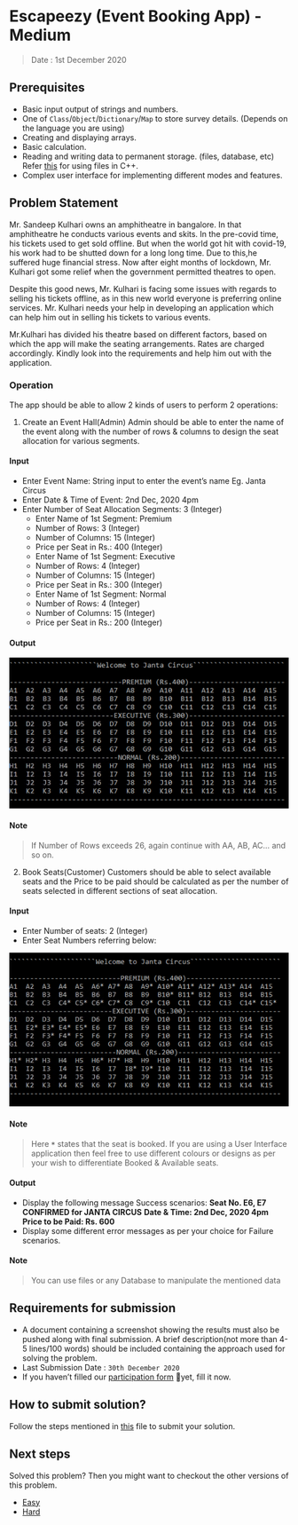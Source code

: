 # Escapeezy (Event Booking App) - Medium

> Date : 1st December 2020

## Prerequisites

- Basic input output of strings and numbers.
- One of `Class`/`Object`/`Dictionary`/`Map` to store survey details. (Depends on the language you are using)
- Creating and displaying arrays.
- Basic calculation.
- Reading and writing data to permanent storage. (files, database, etc) Refer [this](http://www.cplusplus.com/doc/tutorial/files/) for using files in C++.
- Complex user interface for implementing different modes and features.

## Problem Statement

Mr. Sandeep Kulhari owns an amphitheatre in bangalore. In that amphitheatre he conducts various events and skits. In the pre-covid time, his tickets used to get sold offline. But when the world got hit with covid-19, his work had to be shutted down for a long long time. Due to this,he suffered huge financial stress. Now after eight months of lockdown, Mr. Kulhari got some relief when the government permitted theatres to open.

Despite this good news, Mr. Kulhari is facing some issues with regards to selling his tickets offline, as in this new world everyone is preferring online services. Mr. Kulhari needs your help in developing an application which can help him out in selling his tickets to various events.

Mr.Kulhari has divided his theatre based on different factors, based on which the app will make the seating arrangements. Rates are charged accordingly. Kindly look into the requirements and help him out with the application.

### Operation

The app should be able to allow 2 kinds of users to perform 2 operations:

1. Create an Event Hall(Admin)
   Admin should be able to enter the name of the event along with the number of rows & columns to design the seat allocation for various segments.

#### Input

- Enter Event Name: String input to enter the event’s name Eg. Janta Circus
- Enter Date & Time of Event: 2nd Dec, 2020 4pm
- Enter Number of Seat Allocation Segments: 3 (Integer)
  - Enter Name of 1st Segment: Premium
  - Number of Rows: 3 (Integer)
  - Number of Columns: 15 (Integer)
  - Price per Seat in Rs.: 400 (Integer)
  - Enter Name of 1st Segment: Executive
  - Number of Rows: 4 (Integer)
  - Number of Columns: 15 (Integer)
  - Price per Seat in Rs.: 300 (Integer)
  - Enter Name of 1st Segment: Normal
  - Number of Rows: 4 (Integer)
  - Number of Columns: 15 (Integer)
  - Price per Seat in Rs.: 200 (Integer)

#### Output

![Escapeezy Medium Create Event Output](../../assets/images/escapeezyHardBookSeatOutput.png)

#### Note

> If Number of Rows exceeds 26, again continue with AA, AB, AC… and so on.

2. Book Seats(Customer)
   Customers should be able to select available seats and the Price to be paid should be calculated as per the number of seats selected in different sections of seat allocation.

#### Input

- Enter Number of seats: 2 (Integer)
- Enter Seat Numbers referring below:

![Escapeezy Hard Book Seat Output](../../assets/images/escapeezyHardCreateEventOutput.png)

#### Note

> Here **`*`** states that the seat is booked. If you are using a User Interface application then feel free to use different colours or designs as per your wish to differentiate Booked & Available seats.

#### Output

- Display the following message Success scenarios:
  **Seat No. E6, E7 CONFIRMED for JANTA CIRCUS**
  **Date & Time: 2nd Dec, 2020 4pm**
  **Price to be Paid: Rs. 600**
- Display some different error messages as per your choice for Failure scenarios.

#### Note

> You can use files or any Database to manipulate the mentioned data

## Requirements for submission

- A document containing a screenshot showing the results must also be pushed along with final submission. A brief description(not more than 4-5 lines/100 words) should be included containing the approach used for solving the problem.
- Last Submission Date : `30th December 2020`
- If you haven’t filled our [participation form](https://tinyurl.com/codewithgsblr) 📃yet, fill it now.

## How to submit solution?

Follow the steps mentioned in [this](../../CONTRIBUTING.md) file to submit your solution.

## Next steps

Solved this problem? Then you might want to checkout the other versions of this problem.

- [Easy](../../Easy/6.%20Escapeezy//README.md)
- [Hard](../../Hard/6.%20Escapeezy//README.md)

